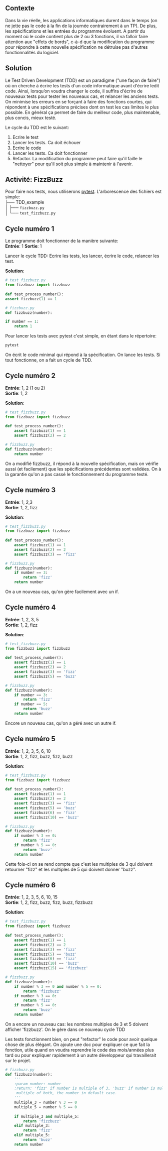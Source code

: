 ## Contexte
 Dans la vie réelle, les applications informatiques durent dans le temps (on ne jette pas le code à la fin de la journée contrairement à un TP). De plus, les spécifications et les entrées du programme évoluent. A partir du moment où le code contient plus de 2 ou 3 fonctions, il va falloir faire attention aux "effets de bords", c-à-d que la modification du programme pour répondre à cette nouvelle spécification ne détruise pas d'autres fonctionnalités du logiciel.  

## Solution
 Le Test Driven Development (TDD) est un paradigme ("une façon de faire") où on cherche à écrire les tests d'un code informatique avant d'écrire ledit code. Ainsi, lorsqu’on voudra changer le code, il suffira d'écrire de nouveaux tests pour tester les nouveaux cas, et relancer les anciens tests. On minimise les erreurs en se forçant à faire des fonctions courtes, qui répondent à une spécifications précises dont on test les cas limites le plus possible. En général ça permet de faire du meilleur code, plus maintenable, plus concis, mieux testé.

Le cycle du TDD est le suivant:  

1. Ecrire le test
2. Lancer les tests. Ca doit échouer
3. Ecrire le code
4. Lancer les tests. Ca doit fonctionner
5. Refactor. La modification du programme peut faire qu'il faille le "nettoyer" pour qu'il soit plus simple à maintenir à l'avenir.

## Activité:  FizzBuzz
Pour faire nos tests, nous utiliserons [pytest](https://docs.pytest.org/en/latest/getting-started.html). L'arborescence des fichiers est simple:  
├── TDD_example  
│   ├── `fizzbuzz.py`  
│   └── `test_fizzbuzz.py`  


## Cycle numéro 1 
Le programme doit fonctionner de la manière suivante:  
**Entrée**: 1
**Sortie**: 1

Lancer le cycle TDD: Ecrire les tests, les lancer, écrire le code, relancer les test.  

**Solution**:


```python  
# test_fizzbuzz.py
from fizzbuzz import fizzbuzz  
  
def test_process_number():  
assert fizzbuzz(1) == 1  

```

```python  
# fizzbuzz.py
def fizzbuzz(number):  

if number == 1:
    return 1  
```

Pour lancer les tests avec pytest c'est simple, en étant dans le répertoire:

```bash
pytest
```

On écrit le code minimal qui répond à la spécification. On lance les tests. Si tout fonctionne, on a fait un cycle de TDD.

## Cycle numéro 2
**Entrée**: 1, 2 (1 ou 2)  
**Sortie**: 1, 2

**Solution**:


```python  
# test_fizzbuzz.py
from fizzbuzz import fizzbuzz  
  
def test_process_number():  
    assert fizzbuzz(1) == 1
    assert fizzbuzz(2) == 2  
```
```python  
# fizzbuzz.py
def fizzbuzz(number):  
    return number  
```


On a modifié fizzbuzz, il répond à la nouvelle spécification, mais on vérifie aussi (et facilement) que les spécifications précédentes sont validées. On à la garantie qu'on a pas cassé le fonctionnement du programme testé.  

## Cycle numéro 3
**Entrée**: 1, 2,3  
**Sortie**: 1, 2, fizz  

**Solution**:

```python  
# test_fizzbuzz.py
from fizzbuzz import fizzbuzz  
  
def test_process_number():  
    assert fizzbuzz(1) == 1
    assert fizzbuzz(2) == 2
    assert fizzbuzz(3) == 'fizz'  
```


```python  
# fizzbuzz.py
def fizzbuzz(number):
    if number == 3:
        return 'fizz'  
    return number  
```
On a un nouveau cas, qu'on gère facilement avec un if.

## Cycle numéro 4

**Entrée**: 1, 2, 3, 5  
**Sortie**: 1, 2, fizz 

**Solution**:

```python  
# test_fizzbuzz.py
from fizzbuzz import fizzbuzz  
  
def test_process_number():  
    assert fizzbuzz(1) == 1
    assert fizzbuzz(2) == 2
    assert fizzbuzz(3) == 'fizz'
    assert fizzbuzz(5) == 'buzz'
```

```python  
# fizzbuzz.py
def fizzbuzz(number):
    if number == 3:
        return 'fizz'
    if number == 5:
        return 'buzz'  
    return number  
```
Encore un nouveau cas, qu'on a géré avec un autre if.

## Cycle numéro 5
**Entrée**: 1, 2, 3, 5, 6, 10  
**Sortie**: 1, 2, fizz, buzz, fizz, buzz  

**Solution**:

```python  
# test_fizzbuzz.py
from fizzbuzz import fizzbuzz  
  
def test_process_number():  
    assert fizzbuzz(1) == 1
    assert fizzbuzz(2) == 2
    assert fizzbuzz(3) == 'fizz'
    assert fizzbuzz(5) == 'buzz'
    assert fizzbuzz(6) == 'fizz'
    assert fizzbuzz(10) == 'buzz'
```

```python  
# fizzbuzz.py
def fizzbuzz(number):
    if number % 3 == 0:
        return 'fizz'
    if number % 5 == 0:
        return 'buzz'  
    return number  
```
Cette fois-ci on se rend compte que c'est les multiples de 3 qui doivent retourner "fizz" et les multiples de 5 qui doivent donner "buzz".

## Cycle numéro 6

**Entrée**: 1, 2, 3, 5, 6, 10, 15  
**Sortie**: 1, 2, fizz, buzz, fizz, buzz, fizzbuzz  

  **Solution**:
  
```python  
# test_fizzbuzz.py
from fizzbuzz import fizzbuzz  
  
def test_process_number():  
    assert fizzbuzz(1) == 1
    assert fizzbuzz(2) == 2
    assert fizzbuzz(3) == 'fizz'
    assert fizzbuzz(5) == 'buzz'
    assert fizzbuzz(6) == 'fizz'
    assert fizzbuzz(10) == 'buzz'
    assert fizzbuzz(15) == 'fizzbuzz'
```

```python  
# fizzbuzz.py
def fizzbuzz(number):
    if number % 3 == 0 and number % 5 == 0:
        return 'fizzbuzz'  
    if number % 3 == 0:
        return 'fizz'
    if number % 5 == 0:
        return 'buzz'
    return number  
```
On a encore un nouveau cas: les nombres multiples de 3 et 5 doivent afficher 'fizzbuzz'. On le gère dans ce nouveau cycle TDD

Les tests fonctionnent bien, on peut "refactor" le code pour avoir quelque chose de plus élégant. On ajoute une doc pour expliquer ce que fait la fonction, utile quand on voudra reprendre le code des mois/années plus tard ou pour expliquer rapidement à un autre développeur qui travaillerait sur le projet.  

```python  
# fizzbuzz.py
def fizzbuzz(number):
    '''
    :param number: number
    :return: 'fizz' if number is multiple of 3, 'buzz' if number is multiple of 5, 'fizzbuzz' is 
     multiple of both, the number in default case.
    '''
    multiple_3 = number % 3 == 0
    multiple_5 = number % 5 == 0
    
    if multiple_3 and multiple_5:
        return 'fizzbuzz'  
    elif multiple_3:
        return 'fizz'
    elif multiple_5:
        return 'buzz'
    return number  
```


